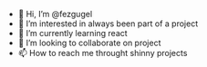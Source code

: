 - 👋 Hi, I’m @fezgugel
- 👀 I’m interested in always been part of a project
- 🌱 I’m currently learning react
- 💞️ I’m looking to collaborate on project
- 📫 How to reach me throught shinny projects

<!---
fezgugel/fezgugel is a ✨ special ✨ repository because its `README.md` (this file) appears on your GitHub profile.
You can click the Preview link to take a look at your changes.
--->
